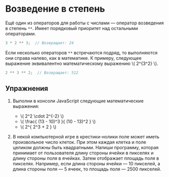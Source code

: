 # Возведение в степень

Ещё один из операторов для работы с числами — оператор возведения в степень `**`. Имеет порядковый приоритет над остальными операторами.

```js
3 * 2 ** 3;  // Возвращает: 24
```

Если несколько операторов `**` встречаются подряд, то выполняются они справа налево, как в математике. К примеру, следующее выражение эквивалентно математическому выражению \\( 2^{3^2} \\).

```js
2 ** 3 ** 2;  // Возвращает: 512
```

## Упражнения

1. Выполни в консоли JavaScript следующие математические выражения:

    - \\( 2^2 \cdot 2^{-2} \\)
    - \\( \frac{ (13 - 10)^3 }{ (10 - 13)^2 } \\)
    - \\( 2^{ 2^3 + 2 } \\)

1. В некой компьютерной игре в крестики-нолики поле может иметь произвольное число клеток. При этом каждая клетка и поле целиком должны быть квадратными. Напиши программу, которая принимает от пользователя длину стороны ячейки в пикселях и длину стороны поля в ячейках. Затем отображает площадь поля в пикселях. Например, если длина стороны ячейки — 10 пикселей, а длина стороны поля — 5 ячеек, то площадь поля — 2500 пикселей.
